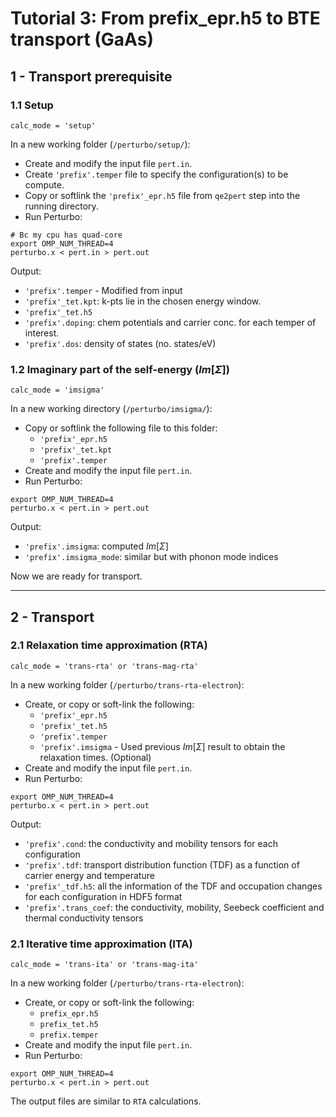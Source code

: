# Tutorial 3: From prefix_epr.h5 to BTE transport (GaAs)

## 1 - Transport prerequisite
### 1.1 Setup
```
calc_mode = 'setup'
```
In a new working folder (`/perturbo/setup/`):
* Create and modify the input file `pert.in`.
* Create `'prefix'.temper` file to specify the configuration(s) to be compute.
* Copy or softlink the `'prefix'_epr.h5` file from `qe2pert` step into the running directory.
* Run Perturbo:

```
# Bc my cpu has quad-core
export OMP_NUM_THREAD=4 
perturbo.x < pert.in > pert.out
```

Output:
* `'prefix'.temper` - Modified from input
* `'prefix'_tet.kpt`: k-pts lie in the chosen energy window.
* `'prefix'_tet.h5`
* `'prefix'.doping`: chem potentials and carrier conc. for each temper of interest.
* `'prefix'.dos`: density of states (no. states/eV)


### 1.2 Imaginary part of the self-energy ($Im[\Sigma]$)
```
calc_mode = 'imsigma'
```

In a new working directory (`/perturbo/imsigma/`):
* Copy or softlink the following file to this folder:
    * `'prefix'_epr.h5`
    * `'prefix'_tet.kpt`
    * `'prefix'.temper`
* Create and modify the input file `pert.in`.
* Run Perturbo:
```
export OMP_NUM_THREAD=4
perturbo.x < pert.in > pert.out
```
Output:
* `'prefix'.imsigma`: computed $Im[\Sigma]$
* `'prefix'.imsigma_mode`: similar but with phonon mode indices


Now we are ready for transport.

---

## 2 - Transport

### 2.1 Relaxation time approximation (RTA)
```
calc_mode = 'trans-rta' or 'trans-mag-rta'
```

In a new working folder (`/perturbo/trans-rta-electron`):
* Create, or copy or soft-link the following:
    * `'prefix'_epr.h5`
    * `'prefix'_tet.h5`
    * `'prefix'.temper`
    * `'prefix'.imsigma` - Used previous $Im[\Sigma]$ result to obtain the relaxation times. (Optional)
* Create and modify the input file `pert.in`.
* Run Perturbo:
```
export OMP_NUM_THREAD=4
perturbo.x < pert.in > pert.out
```
Output:
* `'prefix'.cond`: the conductivity and mobility tensors for each configuration
* `'prefix'.tdf`: transport distribution function (TDF) as a function of carrier energy and temperature
* `'prefix'_tdf.h5`: all the information of the TDF and occupation changes for each configuration in HDF5 format
* `'prefix'.trans_coef`: the conductivity, mobility, Seebeck coefficient and thermal conductivity tensors
### 2.1 Iterative time approximation (ITA)
```
calc_mode = 'trans-ita' or 'trans-mag-ita'
```

In a new working folder (`/perturbo/trans-rta-electron`):
* Create, or copy or soft-link the following:
    * `prefix_epr.h5`
    * `prefix_tet.h5`
    * `prefix.temper`
* Create and modify the input file `pert.in`.
* Run Perturbo:
```
export OMP_NUM_THREAD=4
perturbo.x < pert.in > pert.out
```
The output files are similar to `RTA` calculations.





